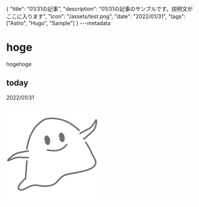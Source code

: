 {
  "title": "01/31の記事",
  "description": "01/31の記事のサンプルです。説明文がここに入ります",
  "icon": "/assets/test.png",
  "date": "2022/01/31",
  "tags": ["Astro", "Hugo", "Sample"]
}
---metadata

# hoge
hogehoge

## today
2022/01/31

![img](/assets/test.png)